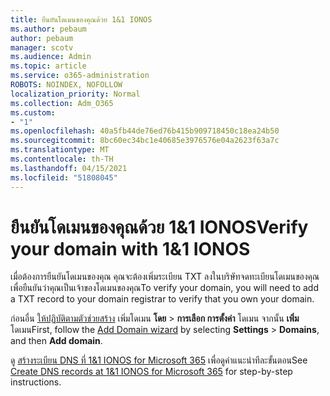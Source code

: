 ```yaml
---
title: ยืนยันโดเมนของคุณด้วย 1&1 IONOS
ms.author: pebaum
author: pebaum
manager: scotv
ms.audience: Admin
ms.topic: article
ms.service: o365-administration
ROBOTS: NOINDEX, NOFOLLOW
localization_priority: Normal
ms.collection: Adm_O365
ms.custom:
- "1"
ms.openlocfilehash: 40a5fb44de76ed76b415b909718450c18ea24b50
ms.sourcegitcommit: 8bc60ec34bc1e40685e3976576e04a2623f63a7c
ms.translationtype: MT
ms.contentlocale: th-TH
ms.lasthandoff: 04/15/2021
ms.locfileid: "51808045"
---
```

# <a name="verify-your-domain-with-11-ionos"></a><span data-ttu-id="62eb4-102">ยืนยันโดเมนของคุณด้วย 1&1 IONOS</span><span class="sxs-lookup"><span data-stu-id="62eb4-102">Verify your domain with 1&1 IONOS</span></span>

<span data-ttu-id="62eb4-103">เมื่อต้องการยืนยันโดเมนของคุณ คุณจะต้องเพิ่มระเบียน TXT ลงในบริษัทจดทะเบียนโดเมนของคุณเพื่อยืนยันว่าคุณเป็นเจ้าของโดเมนของคุณ</span><span class="sxs-lookup"><span data-stu-id="62eb4-103">To verify your domain, you will need to add a TXT record to your domain registrar to verify that you own your domain.</span></span> 

<span data-ttu-id="62eb4-104">ก่อนอื่น [ให้ปฏิบัติตามตัวช่วยสร้าง](https://admin.microsoft.com/Adminportal#/Domains) เพิ่มโดเมน **โดย** \> **การเลือก การตั้งค่า** โดเมน จากนั้น **เพิ่ม** โดเมน</span><span class="sxs-lookup"><span data-stu-id="62eb4-104">First, follow the [Add Domain wizard](https://admin.microsoft.com/Adminportal#/Domains) by selecting **Settings** \> **Domains**, and then **Add domain**.</span></span>
  
<span data-ttu-id="62eb4-105">ดู [สร้างระเบียน DNS ที่ 1&1 IONOS for Microsoft 365](https://docs.microsoft.com/microsoft-365/admin/dns/create-dns-records-at-1-1-internet) เพื่อดูคําแนะนําทีละขั้นตอน</span><span class="sxs-lookup"><span data-stu-id="62eb4-105">See [Create DNS records at 1&1 IONOS for Microsoft 365](https://docs.microsoft.com/microsoft-365/admin/dns/create-dns-records-at-1-1-internet) for step-by-step instructions.</span></span>